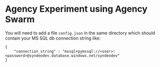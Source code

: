 # Agency Experiment using Agency Swarm

You will need to add a file `config.json` in the same directory which should contain your MS SQL db connection string like:

```
{
    "connection_string" : "mssql+pymssql://<user>:<password>@syndeodev.database.windows.net/syndeodev"
}
```
